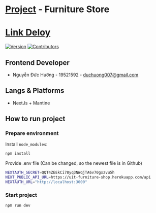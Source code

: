 # [Project][web_link] - Furniture Store

# [Link Deloy][deploy_link]

[![Version](https://img.shields.io/badge/version-0.0.1-brightgreen)][web_link]
[![Contributors](https://img.shields.io/badge/contributors-1-blue)][web_link]

## Frontend Developer

- Nguyễn Đức Hướng - 19521592 - duchuong007@gmail.com

## Langs & Platforms

- NextJs + Mantine

[//]: # 'LINKS'
[web_link]: https://github.com/huongnguyenduc/furniture-store
[deploy_link]: https://furniture-store-web.vercel.app/

## How to run project

### Prepare environment

Install `node_modules`:

```bash
npm install
```

Provide .env file (Can be changed, so the newest file is in Github)

```bash
NEXTAUTH_SECRET=QQT4ZEEkCi78yq3NWqjTA6v70gxzvu5h
NEXT_PUBLIC_API_URL=https://uit-furniture-shop.herokuapp.com/api
NEXTAUTH_URL="http://localhost:3000"
```

### Start project

```bash
npm run dev
```
